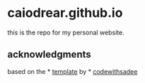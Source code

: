 # caiodrear.github.io

this is the repo for my personal website.

## acknowledgments
based on the * [template](https://www.youtube.com/watch?v=jOHlyy2cUzs) by * [codewithsadee](https://github.com/codewithsadee)
